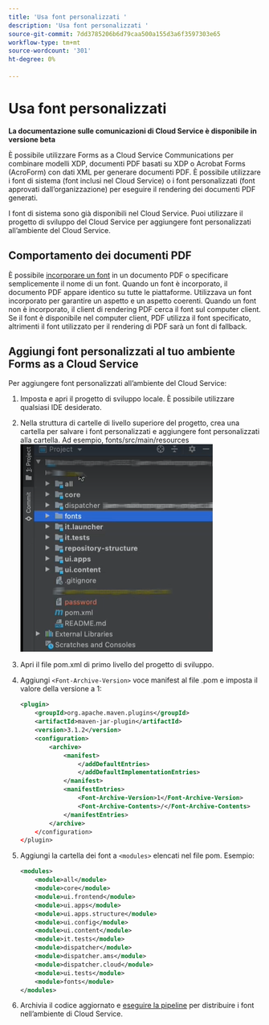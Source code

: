 ```yaml
---
title: 'Usa font personalizzati '
description: 'Usa font personalizzati '
source-git-commit: 7dd3785206b6d79caa500a155d3a6f3597303e65
workflow-type: tm+mt
source-wordcount: '301'
ht-degree: 0%

---
```



# Usa font personalizzati

**La documentazione sulle comunicazioni di Cloud Service è disponibile in versione beta**

È possibile utilizzare Forms as a Cloud Service Communications per combinare modelli XDP, documenti PDF basati su XDP o Acrobat Forms (AcroForm) con dati XML per generare documenti PDF. È possibile utilizzare i font di sistema (font inclusi nel Cloud Service) o i font personalizzati (font approvati dall’organizzazione) per eseguire il rendering dei documenti PDF generati.

I font di sistema sono già disponibili nel Cloud Service. Puoi utilizzare il progetto di sviluppo del Cloud Service per aggiungere font personalizzati all’ambiente del Cloud Service.

## Comportamento dei documenti PDF

È possibile [incorporare un font](https://adobedocs.github.io/experience-manager-forms-cloud-service-developer-reference/api/sync/#tag/PDFOutputOptions) in un documento PDF o specificare semplicemente il nome di un font. Quando un font è incorporato, il documento PDF appare identico su tutte le piattaforme. Utilizzava un font incorporato per garantire un aspetto e un aspetto coerenti. Quando un font non è incorporato, il client di rendering PDF cerca il font sul computer client. Se il font è disponibile nel computer client, PDF utilizza il font specificato, altrimenti il font utilizzato per il rendering di PDF sarà un font di fallback.

## Aggiungi font personalizzati al tuo ambiente Forms as a Cloud Service

Per aggiungere font personalizzati all’ambiente del Cloud Service:

1. Imposta e apri il progetto di sviluppo locale. È possibile utilizzare qualsiasi IDE desiderato.
1. Nella struttura di cartelle di livello superiore del progetto, crea una cartella per salvare i font personalizzati e aggiungere font personalizzati alla cartella. Ad esempio, fonts/src/main/resources
   ![Cartella Font](assets/fonts.png)

1. Apri il file pom.xml di primo livello del progetto di sviluppo.
1. Aggiungi `<Font-Archive-Version>` voce manifest al file .pom e imposta il valore della versione a 1:

   ```xml
   <plugin>
       <groupId>org.apache.maven.plugins</groupId>
       <artifactId>maven-jar-plugin</artifactId>
       <version>3.1.2</version>
       <configuration>
           <archive>
               <manifest>
                   </addDefaultEntries>
                   </addDefaultImplementationEntries>
               </manifest>
               <manifestEntries>
                   <Font-Archive-Version>1</Font-Archive-Version>
                   <Font-Archive-Contents>/</Font-Archive-Contents>
               </manifestEntries> 
           </archive>
       </configuration>
   </plugin>
   ```

1. Aggiungi la cartella dei font a `<modules>` elencati nel file pom. Esempio:

   ```xml
   <modules>
       <module>all</module>
       <module>core</module>
       <module>ui.frontend</module>
       <module>ui.apps</module>
       <module>ui.apps.structure</module>
       <module>ui.config</module>
       <module>ui.content</module>
       <module>it.tests</module>
       <module>dispatcher</module>
       <module>dispatcher.ams</module>
       <module>dispatcher.cloud</module>
       <module>ui.tests</module>
       <module>fonts</module>
   </modules>
   ```

1. Archivia il codice aggiornato e [eseguire la pipeline](/help/implementing/cloud-manager/deploy-code.md) per distribuire i font nell’ambiente di Cloud Service.

